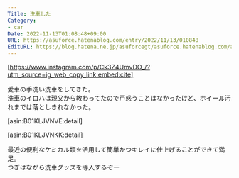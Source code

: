 ```yaml
---
Title: 洗車した
Category:
- car
Date: 2022-11-13T01:08:48+09:00
URL: https://asuforce.hatenablog.com/entry/2022/11/13/010848
EditURL: https://blog.hatena.ne.jp/asuforcegt/asuforce.hatenablog.com/atom/entry/4207112889936025778
---
```


[https://www.instagram.com/p/Ck3Z4UmvDO_/?utm_source=ig_web_copy_link:embed:cite]

愛車の手洗い洗車をしてきた。  
洗車のイロハは親父から教わってたので戸惑うことはなかったけど、ホイール汚れまでは落としきれなかった。  

[asin:B01KLJVNVE:detail]

[asin:B01KLJVNKK:detail]

最近の便利なケミカル類を活用して簡単かつキレイに仕上げることができて満足。  
つぎはながら洗車グッズを導入するぞー
